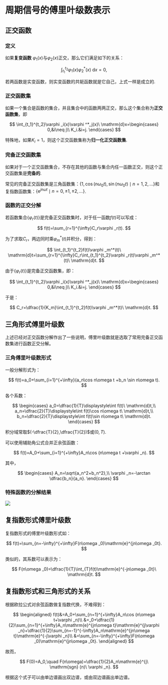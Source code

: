 # 周期信号的傅里叶级数表示

## 正交函数

### 定义

如果**复变函数** $\varphi _1(x)$与$\varphi _2(x)$正交，那么它们满足如下的关系：

$$
\int_{t_1}^{t_2}\varphi _1(x)\varphi ^*_2(x)\ \mathrm{d}x=0,
$$

若两函数是实变函数，则实变函数的共轭函数就是它自己，上式一样是成立的.

### 正交函数集

如果一个集合是函数的集合，并且集合中的函数两两正交，那么这个集合称为**正交函数集**，即

$$
\int_{t_1}^{t_2}\varphi _i(x)\varphi ^*_j(x)\ \mathrm{d}x=\begin{cases}
0,&i\neq j\\
K_i.&i=j.
\end{cases}
$$

特殊地，如果$K_i=1$，则这个正交函数集称为**归一化正交函数集**.

### 完备正交函数集

如果对于一个正交函数集合，不存在其他的函数与集合内任一函数正交，则这个正交函数集是**完备的**.

常见的完备正交函数集是三角函数集：$\{1,\cos (n\omega _0t),\sin (n\omega _0t)\mid n=1,2,\dots \}$和复指数函数集：$\{\mathrm{e}^{jn\omega t}\mid n=0,\pm 1,\pm 2,\dots \}$.

### 函数的正交分解

若函数集合$\{\varphi _r(t)\}$是完备正交函数集时，对于任一函数$f(t)$可以写成：

$$
f(t)=\sum_{r=1}^{\infty}C_r\varphi _r(t).
$$

为了求取$C_r$，两边同时乘$\varphi _m^*(t)$并积分，得到：

$$
\int_{t_1}^{t_2}f(t)\varphi _m^*(t)\ \mathrm{d}t=\sum_{r=1}^{\infty}C_r\int_{t_1}^{t_2}\varphi _r(t)\varphi _m^*(t)\ \mathrm{d}t.
$$

由于$\{\varphi _r(t)\}$是完备正交函数集，即：

$$
\int_{t_1}^{t_2}\varphi _i(x)\varphi ^*_j(x)\ \mathrm{d}x=\begin{cases}
0,&i\neq j\\
K_i.&i=j.
\end{cases}
$$

于是：

$$
C_r=\dfrac{1}{K_m}\int_{t_1}^{t_2}f(t)\varphi _m^*(t)\ \mathrm{d}t.
$$

## 三角形式傅里叶级数

上述已经对正交函数分解作出了一些说明，傅里叶级数就是选取了常用完备正交函数集进行函数正交分解。

### 三角傅里叶级数形式

一般分解形式为：

$$
f(t)=a_0+\sum_{i=1}^{+\infty}(a_n\cos n\omega t +b_n \sin n\omega t).
$$

各个系数：

$$
\begin{cases}
a_0=\dfrac{1}{T}\displaystyle\int f(t)\ \mathrm{d}t,\\
a_n=\dfrac{2}{T}\displaystyle\int f(t)\cos n\omega t\ \mathrm{d}t,\\
b_n=\dfrac{2}{T}\displaystyle\int f(t)\sin n\omega t\ \mathrm{d}t.
\end{cases}
$$

积分域常取$(-\dfrac{T}{2},\dfrac{T}{2})$或$(0,T)$.

可以使用辅助角公式合并正余弦函数：

$$
f(t)=A_0+\sum_{i=1}^{+\infty}A_n\cos (n\omega t +\varphi _n).
$$

其中，

$$
\begin{cases}
A_n=\sqrt{a_n^2+b_n^2},\\
\varphi _n=-\arctan \dfrac{b_n}{a_n}.
\end{cases}
$$

### 特殊函数的分解结果

![](/assets/images/grade2-2/ICE2501-001.png)

## 复指数形式傅里叶级数

复指数形式的傅里叶级数形式如：

$$
f(t)=\sum_{n=-\infty}^{+\infty}F(n\omega _0)\mathrm{e}^{jn\omega _0t}.
$$

类似的，其系数可以表示为：

$$
F(n\omega _0)=\dfrac{1}{T}\int_{T}f(t)\mathrm{e}^{-jn\omega _0t}\ \mathrm{d}t.
$$

## 复指数形式和三角形式的关系

根据欧拉公式对余弦函数做复指数代换，不难得到：

$$
\begin{aligned}
f(t)&=A_0+\sum_{n=1}^{+\infty}A_n\cos (n\omega t+\varphi _n)\\
&=_0+\dfrac{1}{2}\sum_{n=1}^{+\infty}A_n\mathrm{e}^{jn\omega t}\mathrm{e}^{j\varphi _n}+\dfrac{1}{2}\sum_{n=-1}^{-\infty}A_n\mathrm{e}^{jn\omega t}\mathrm{e}^{-j\varphi _n}\\
&=\sum_{n=-\infty}^{+\infty}F(n\omega _0)\mathrm{e}^{jn\omega _0t}.
\end{aligned}
$$

故而，

$$
F(0)=A_0,\quad F(n\omega)=\dfrac{1}{2}A_n\mathrm{e}^{j\ \mathrm{sgn} (n)\ \varphi _n}.
$$

根据这个式子可以由单边谱画出双边谱，或由双边谱画出单边谱。
